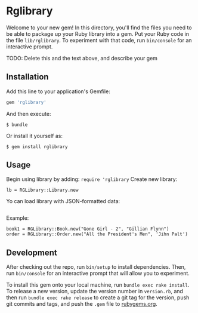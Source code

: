 # Rglibrary

Welcome to your new gem! In this directory, you'll find the files you need to be able to package up your Ruby library into a gem. Put your Ruby code in the file `lib/rglibrary`. To experiment with that code, run `bin/console` for an interactive prompt.

TODO: Delete this and the text above, and describe your gem

## Installation

Add this line to your application's Gemfile:

```ruby
gem 'rglibrary'
```

And then execute:

    $ bundle

Or install it yourself as:

    $ gem install rglibrary

## Usage

Begin using library by adding:
```require 'rglibrary``` 
Create new library:

    lb = RGLibrary::Library.new

Yo can load library with JSON-formatted data:
```lb.fill_with_initial_data(json_file_name)
```
Example:

    book1 = RGLibrary::Book.new("Gone Girl - 2", "Gillian Flynn")
    order = RGLibrary::Order.new("All the President's Men", 'Jihn Palt')

## Development

After checking out the repo, run `bin/setup` to install dependencies. Then, run `bin/console` for an interactive prompt that will allow you to experiment.

To install this gem onto your local machine, run `bundle exec rake install`. To release a new version, update the version number in `version.rb`, and then run `bundle exec rake release` to create a git tag for the version, push git commits and tags, and push the `.gem` file to [rubygems.org](https://rubygems.org).

